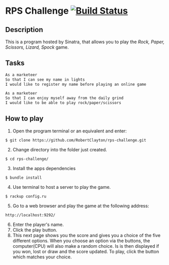 # RPS Challenge [![Build Status](https://travis-ci.org/RobertClayton/rps-challenge.svg?branch=master)](https://travis-ci.org/RobertClayton/rps-challenge)

Description
----

This is a program hosted by Sinatra, that allows you to play the _Rock, Paper, Scissors, Lizard, Spock_ game.


Tasks
----

```sh
As a marketeer
So that I can see my name in lights
I would like to register my name before playing an online game

As a marketeer
So that I can enjoy myself away from the daily grind
I would like to be able to play rock/paper/scissors
```

How to play
----
1. Open the program terminal or an equivalent and enter:
```
$ git clone https://github.com/RobertClayton/rps-challenge.git
```
2. Change directory into the folder just created.
```
$ cd rps-challenge/
```
3. Install the apps dependencies
```
$ bundle install
```
4. Use terminal to host a server to play the game.
```
$ rackup config.ru
```
5. Go to a web browser and play the game at the following address:
```
http://localhost:9292/
```
6. Enter the player's name.
7. Click the play button.
8. This next page shows you the score and gives you a choice of the five different options. When you choose an option via the buttons, the computer(CPU) will also make a random choice. Is is then displayed if you won, lost or draw and the score updated. To play, click the button which matches your choice.
